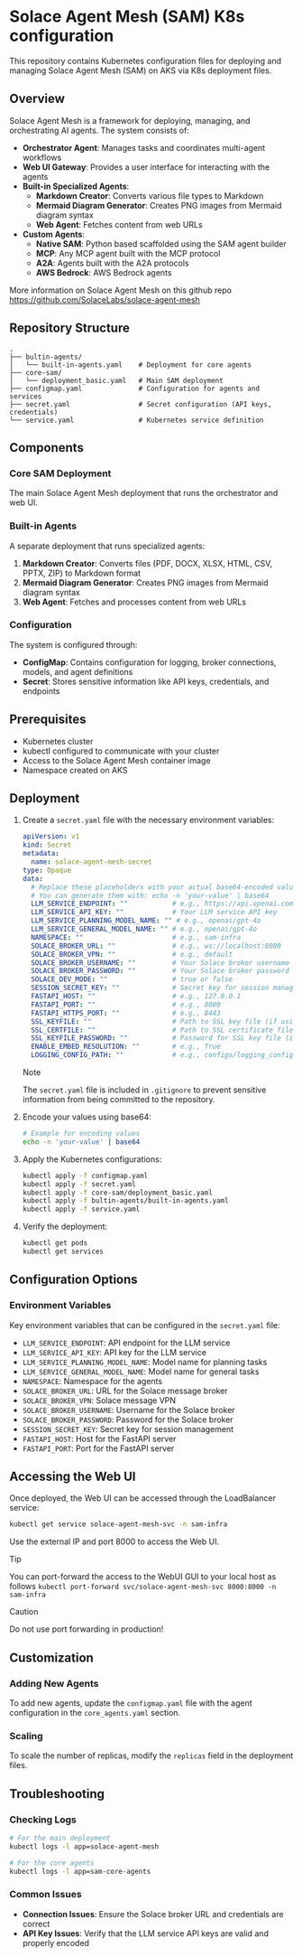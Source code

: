 # Solace Agent Mesh (SAM) K8s configuration

This repository contains Kubernetes configuration files for deploying and managing Solace Agent Mesh (SAM) on AKS via K8s deployment files. 

## Overview

Solace Agent Mesh is a framework for deploying, managing, and orchestrating AI agents. The system consists of:

- **Orchestrator Agent**: Manages tasks and coordinates multi-agent workflows
- **Web UI Gateway**: Provides a user interface for interacting with the agents
- **Built-in Specialized Agents**:
  - **Markdown Creator**: Converts various file types to Markdown
  - **Mermaid Diagram Generator**: Creates PNG images from Mermaid diagram syntax
  - **Web Agent**: Fetches content from web URLs
- **Custom Agents**:
  - **Native SAM**: Python based scaffolded using the SAM agent builder
  - **MCP**: Any MCP agent built with the MCP protocol
  - **A2A**: Agents built with the A2A protocols
  - **AWS Bedrock**: AWS Bedrock agents

More information on Solace Agent Mesh on this github repo https://github.com/SolaceLabs/solace-agent-mesh

## Repository Structure

```
.
├── bultin-agents/
│   └── built-in-agents.yaml    # Deployment for core agents
├── core-sam/
│   └── deployment_basic.yaml   # Main SAM deployment
├── configmap.yaml              # Configuration for agents and services
├── secret.yaml                 # Secret configuration (API keys, credentials)
└── service.yaml                # Kubernetes service definition
```

## Components

### Core SAM Deployment

The main Solace Agent Mesh deployment that runs the orchestrator and web UI.

### Built-in Agents

A separate deployment that runs specialized agents:

1. **Markdown Creator**: Converts files (PDF, DOCX, XLSX, HTML, CSV, PPTX, ZIP) to Markdown format
2. **Mermaid Diagram Generator**: Creates PNG images from Mermaid diagram syntax
3. **Web Agent**: Fetches and processes content from web URLs

### Configuration

The system is configured through:

- **ConfigMap**: Contains configuration for logging, broker connections, models, and agent definitions
- **Secret**: Stores sensitive information like API keys, credentials, and endpoints

## Prerequisites

- Kubernetes cluster
- kubectl configured to communicate with your cluster
- Access to the Solace Agent Mesh container image
- Namespace created on AKS

## Deployment

1. Create a `secret.yaml` file with the necessary environment variables:
   ```yaml
   apiVersion: v1
   kind: Secret
   metadata:
     name: solace-agent-mesh-secret
   type: Opaque
   data:
     # Replace these placeholders with your actual base64-encoded values
     # You can generate them with: echo -n 'your-value' | base64
     LLM_SERVICE_ENDPOINT: ""           # e.g., https://api.openai.com/v1
     LLM_SERVICE_API_KEY: ""            # Your LLM service API key
     LLM_SERVICE_PLANNING_MODEL_NAME: "" # e.g., openai/gpt-4o
     LLM_SERVICE_GENERAL_MODEL_NAME: "" # e.g., openai/gpt-4o
     NAMESPACE: ""                      # e.g., sam-infra
     SOLACE_BROKER_URL: ""              # e.g., ws://localhost:8080
     SOLACE_BROKER_VPN: ""              # e.g., default
     SOLACE_BROKER_USERNAME: ""         # Your Solace broker username
     SOLACE_BROKER_PASSWORD: ""         # Your Solace broker password
     SOLACE_DEV_MODE: ""                # true or false
     SESSION_SECRET_KEY: ""             # Secret key for session management
     FASTAPI_HOST: ""                   # e.g., 127.0.0.1
     FASTAPI_PORT: ""                   # e.g., 8000
     FASTAPI_HTTPS_PORT: ""             # e.g., 8443
     SSL_KEYFILE: ""                    # Path to SSL key file (if using HTTPS)
     SSL_CERTFILE: ""                   # Path to SSL certificate file (if using HTTPS)
     SSL_KEYFILE_PASSWORD: ""           # Password for SSL key file (if needed)
     ENABLE_EMBED_RESOLUTION: ""        # e.g., True
     LOGGING_CONFIG_PATH: ""            # e.g., configs/logging_config.ini
   ```

   > [!NOTE]
   > The `secret.yaml` file is included in `.gitignore` to prevent sensitive information from being committed to the repository.

2. Encode your values using base64:
   ```bash
   # Example for encoding values
   echo -n 'your-value' | base64
   ```

3. Apply the Kubernetes configurations:
   ```bash
   kubectl apply -f configmap.yaml
   kubectl apply -f secret.yaml
   kubectl apply -f core-sam/deployment_basic.yaml
   kubectl apply -f bultin-agents/built-in-agents.yaml
   kubectl apply -f service.yaml
   ```

3. Verify the deployment:
   ```bash
   kubectl get pods
   kubectl get services
   ```

## Configuration Options

### Environment Variables

Key environment variables that can be configured in the `secret.yaml` file:

- `LLM_SERVICE_ENDPOINT`: API endpoint for the LLM service
- `LLM_SERVICE_API_KEY`: API key for the LLM service
- `LLM_SERVICE_PLANNING_MODEL_NAME`: Model name for planning tasks
- `LLM_SERVICE_GENERAL_MODEL_NAME`: Model name for general tasks
- `NAMESPACE`: Namespace for the agents
- `SOLACE_BROKER_URL`: URL for the Solace message broker
- `SOLACE_BROKER_VPN`: Solace message VPN
- `SOLACE_BROKER_USERNAME`: Username for the Solace broker
- `SOLACE_BROKER_PASSWORD`: Password for the Solace broker
- `SESSION_SECRET_KEY`: Secret key for session management
- `FASTAPI_HOST`: Host for the FastAPI server
- `FASTAPI_PORT`: Port for the FastAPI server

## Accessing the Web UI

Once deployed, the Web UI can be accessed through the LoadBalancer service:

```bash
kubectl get service solace-agent-mesh-svc -n sam-infra
```

Use the external IP and port 8000 to access the Web UI.

> [!TIP]
> You can port-forward the access to the WebUI GUI to your local host as follows `kubectl port-forward svc/solace-agent-mesh-svc 8000:8000 -n sam-infra`

> [!CAUTION]
> Do not use port forwarding in production!


## Customization

### Adding New Agents

To add new agents, update the `configmap.yaml` file with the agent configuration in the `core_agents.yaml` section.

### Scaling

To scale the number of replicas, modify the `replicas` field in the deployment files.

## Troubleshooting

### Checking Logs

```bash
# For the main deployment
kubectl logs -l app=solace-agent-mesh

# For the core agents
kubectl logs -l app=sam-core-agents
```

### Common Issues

- **Connection Issues**: Ensure the Solace broker URL and credentials are correct
- **API Key Issues**: Verify that the LLM service API keys are valid and properly encoded
